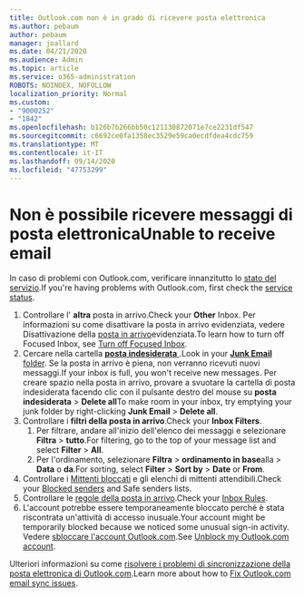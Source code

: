 ```yaml
---
title: Outlook.com non è in grado di ricevere posta elettronica
ms.author: pebaum
author: pebaum
manager: joallard
ms.date: 04/21/2020
ms.audience: Admin
ms.topic: article
ms.service: o365-administration
ROBOTS: NOINDEX, NOFOLLOW
localization_priority: Normal
ms.custom:
- "9000252"
- "1842"
ms.openlocfilehash: b126b7b266bb50c121130872071e7ce2231df547
ms.sourcegitcommit: c6692ce0fa1358ec3529e59ca0ecdfdea4cdc759
ms.translationtype: MT
ms.contentlocale: it-IT
ms.lasthandoff: 09/14/2020
ms.locfileid: "47753299"
---
```

# <a name="unable-to-receive-email"></a><span data-ttu-id="13595-102">Non è possibile ricevere messaggi di posta elettronica</span><span class="sxs-lookup"><span data-stu-id="13595-102">Unable to receive email</span></span>

<span data-ttu-id="13595-103">In caso di problemi con Outlook.com, verificare innanzitutto lo [stato del servizio](https://go.microsoft.com/fwlink/p/?linkid=837482).</span><span class="sxs-lookup"><span data-stu-id="13595-103">If you're having problems with Outlook.com, first check the [service status](https://go.microsoft.com/fwlink/p/?linkid=837482).</span></span>

1. <span data-ttu-id="13595-104">Controllare l' **altra** posta in arrivo.</span><span class="sxs-lookup"><span data-stu-id="13595-104">Check your **Other** Inbox.</span></span> <span data-ttu-id="13595-105">Per informazioni su come disattivare la posta in arrivo evidenziata, vedere Disattivazione della [posta in arrivo](https://support.office.com/article/f714d94d-9e63-4217-9ccb-6cb2986aa1b2)evidenziata.</span><span class="sxs-lookup"><span data-stu-id="13595-105">To learn how to turn off Focused Inbox, see [Turn off Focused Inbox](https://support.office.com/article/f714d94d-9e63-4217-9ccb-6cb2986aa1b2).</span></span> 
2. <span data-ttu-id="13595-106">Cercare nella cartella [ **posta indesiderata** ](https://outlook.live.com/mail/junkemail).</span><span class="sxs-lookup"><span data-stu-id="13595-106">Look in your [**Junk Email** folder](https://outlook.live.com/mail/junkemail).</span></span> <span data-ttu-id="13595-107">Se la posta in arrivo è piena, non verranno ricevuti nuovi messaggi.</span><span class="sxs-lookup"><span data-stu-id="13595-107">If your inbox is full, you won't receive new messages.</span></span> <span data-ttu-id="13595-108">Per creare spazio nella posta in arrivo, provare a svuotare la cartella di posta indesiderata facendo clic con il pulsante destro del mouse su **posta indesiderata**  >  **Delete all**</span><span class="sxs-lookup"><span data-stu-id="13595-108">To make room in your inbox, try emptying your junk folder by right-clicking **Junk Email** > **Delete all**.</span></span>
3. <span data-ttu-id="13595-109">Controllare i **filtri della posta in arrivo**.</span><span class="sxs-lookup"><span data-stu-id="13595-109">Check your **Inbox Filters**.</span></span> 
    1. <span data-ttu-id="13595-110">Per filtrare, andare all'inizio dell'elenco dei messaggi e selezionare **Filtra**  >  **tutto**.</span><span class="sxs-lookup"><span data-stu-id="13595-110">For filtering, go to the top of your message list and select **Filter** > **All**.</span></span>
    2. <span data-ttu-id="13595-111">Per l'ordinamento, selezionare **Filtra**  >  **ordinamento in base**alla  >  **Data** o **da**.</span><span class="sxs-lookup"><span data-stu-id="13595-111">For sorting, select **Filter** > **Sort by** > **Date** or **From**.</span></span>
4. <span data-ttu-id="13595-112">Controllare i [Mittenti bloccati](https://outlook.live.com/mail/options/mail/junkEmail) e gli elenchi di mittenti attendibili.</span><span class="sxs-lookup"><span data-stu-id="13595-112">Check your [Blocked senders](https://outlook.live.com/mail/options/mail/junkEmail) and Safe senders lists.</span></span>
5. <span data-ttu-id="13595-113">Controllare le [regole della posta in arrivo](https://outlook.live.com/mail/options/mail/rules).</span><span class="sxs-lookup"><span data-stu-id="13595-113">Check your [Inbox Rules](https://outlook.live.com/mail/options/mail/rules).</span></span>
6. <span data-ttu-id="13595-114">L'account potrebbe essere temporaneamente bloccato perché è stata riscontrata un'attività di accesso inusuale.</span><span class="sxs-lookup"><span data-stu-id="13595-114">Your account might be temporarily blocked because we noticed some unusual sign-in activity.</span></span> <span data-ttu-id="13595-115">Vedere [sbloccare l'account Outlook.com](https://support.office.com/article/f4ad2701-d166-4d8b-8a6a-9af2a1f8a4c4).</span><span class="sxs-lookup"><span data-stu-id="13595-115">See [Unblock my Outlook.com account](https://support.office.com/article/f4ad2701-d166-4d8b-8a6a-9af2a1f8a4c4).</span></span>

<span data-ttu-id="13595-116">Ulteriori informazioni su come [risolvere i problemi di sincronizzazione della posta elettronica di Outlook.com](https://support.office.com/article/d39e3341-8d79-4bf1-b3c7-ded602233642).</span><span class="sxs-lookup"><span data-stu-id="13595-116">Learn more about how to [Fix Outlook.com email sync issues](https://support.office.com/article/d39e3341-8d79-4bf1-b3c7-ded602233642).</span></span>